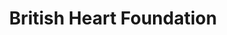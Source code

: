 ---
title: "British Heart Foundation"
url: /edinburgh/british-heart-foundation-dalry-road-2/
shop: charity
---